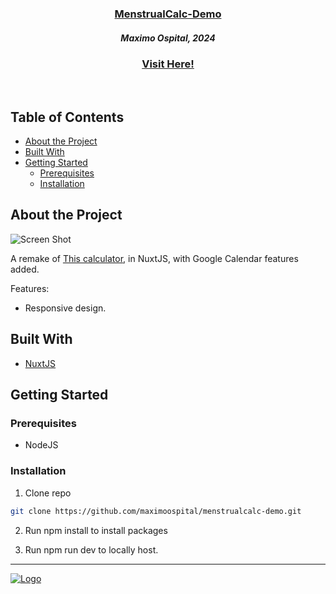 <p align="center">
  <a href="https://github.com/maximoospital/menstrualcalc-demo">
      <h3 align="center">MenstrualCalc-Demo</h3> 
  </a>
  <h5 align="center">Maximo Ospital, 2024</h5>
  <h3 align="center"><a href="https://menstrualcalc-demo.vercel.app/">Visit Here!</a></h3>
  <br/>
</p>

## Table of Contents
* [About the Project](#About-The-Project)
* [Built With](#Built-With)
* [Getting Started](#getting-started)
  * [Prerequisites](#Prerequisites)
  * [Installation](#Installation)
  
## About the Project

![Screen Shot](https://i.imgur.com/39kSC0u.png) 

A remake of [This calculator](https://www.ladysoft.cl/calculadora-de-periodo), in NuxtJS, with Google Calendar features added.

Features:
- Responsive design.
 
## Built With
* [NuxtJS](https://nuxt.com/)

## Getting Started

### Prerequisites
- NodeJS

### Installation

1. Clone repo
```sh
git clone https://github.com/maximoospital/menstrualcalc-demo.git
```

2. Run npm install to install packages

3. Run npm run dev to locally host.



------
[![Logo](https://i.imgur.com/XlF4lM5.png)](https://maximoospital.xyz) 

